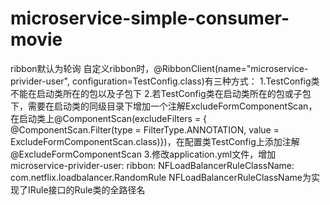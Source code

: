 # microservice-simple-consumer-movie
ribbon默认为轮询
自定义ribbon时，@RibbonClient(name="microservice-privider-user", configuration=TestConfig.class)有三种方式：
1.TestConfig类不能在启动类所在的包以及子包下
2.若TestConfig类在启动类所在的包或子包下，需要在启动类的同级目录下增加一个注解ExcludeFormComponentScan，在启动类上@ComponentScan(excludeFilters = { @ComponentScan.Filter(type = FilterType.ANNOTATION, value = ExcludeFormComponentScan.class)})，在配置类TestConfig上添加注解@ExcludeFormComponentScan
3.修改application.yml文件，增加
microservice-privider-user:
  ribbon:
    NFLoadBalancerRuleClassName: com.netflix.loadbalancer.RandomRule
NFLoadBalancerRuleClassName为实现了IRule接口的Rule类的全路径名